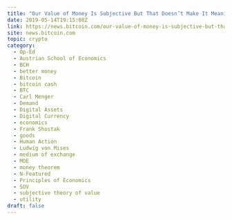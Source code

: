 ```yaml
---
title: "Our Value of Money Is Subjective But That Doesn’t Make It Meaningless"
date: 2019-05-14T19:15:08Z
link: https://news.bitcoin.com/our-value-of-money-is-subjective-but-that-doesnt-make-it-meaningless/?utm_medium=RSS&utm_source=hune
site: news.bitcoin.com
topic: crypto
category:
  - Op-Ed
  - Austrian School of Economics
  - BCH
  - better money
  - Bitcoin
  - bitcoin cash
  - BTC
  - Carl Menger
  - Demand
  - Digital Assets
  - Digital Currency
  - economics
  - Frank Shostak
  - goods
  - Human Action
  - Ludwig von Mises
  - medium of exchange
  - MOE
  - money theorem
  - N-Featured
  - Principles of Economics
  - SOV
  - subjective theory of value
  - utility
draft: false
---
```

